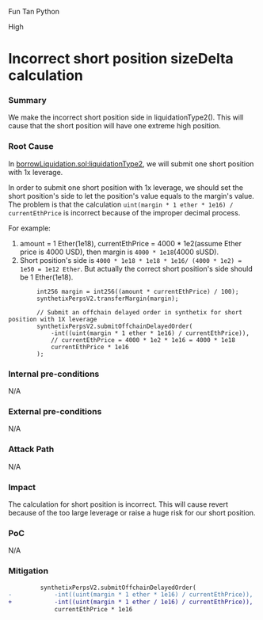 Fun Tan Python

High

# Incorrect short position sizeDelta calculation

### Summary

We make the incorrect short position side in liquidationType2(). This will cause that the short position will have one extreme high position.

### Root Cause

In [borrowLiquidation.sol:liquidationType2](https://github.com/sherlock-audit/2024-11-autonomint/blob/main/Blockchain/Blockchian/contracts/Core_logic/borrowLiquidation.sol#L357-L363), we will submit one short position with 1x leverage.

In order to submit one short position with 1x leverage, we should set the short position's side to let the position's value equals to the margin's value. The problem is that the calculation `uint(margin * 1 ether * 1e16) / currentEthPrice` is incorrect because of the improper decimal process.

For example:
1. amount = 1 Ether(1e18), currentEthPrice = 4000 * 1e2(assume Ether price is 4000 USD), then margin is `4000 * 1e18`(4000 sUSD).
2. Short position's side is `4000 * 1e18 * 1e18 * 1e16/ (4000 * 1e2) = 1e50 = 1e12 Ether`. 
But actually the correct short position's side should be 1 Ether(1e18). 
```solidity
        int256 margin = int256((amount * currentEthPrice) / 100);
        synthetixPerpsV2.transferMargin(margin);

        // Submit an offchain delayed order in synthetix for short position with 1X leverage
        synthetixPerpsV2.submitOffchainDelayedOrder(
            -int((uint(margin * 1 ether * 1e16) / currentEthPrice)),
            // currentEthPrice = 4000 * 1e2 * 1e16 = 4000 * 1e18
            currentEthPrice * 1e16
        );
```

### Internal pre-conditions

N/A

### External pre-conditions

N/A

### Attack Path

N/A

### Impact

The calculation for short position is incorrect. This will cause revert because of the too large leverage or raise a huge risk for our short position.

### PoC

N/A

### Mitigation

```diff
         synthetixPerpsV2.submitOffchainDelayedOrder(
-            -int((uint(margin * 1 ether * 1e16) / currentEthPrice)),
+            -int((uint(margin * 1 ether / 1e16) / currentEthPrice)),
             currentEthPrice * 1e16
```